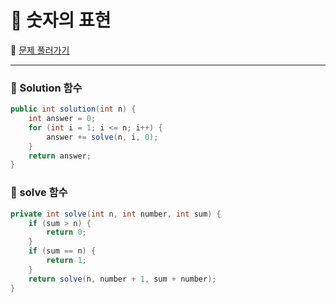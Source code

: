 # :page_facing_up: 숫자의 표현

:link: [문제 풀러가기](https://programmers.co.kr/learn/courses/30/lessons/12924?language=java)

***
### __:seedling: Solution 함수__
```java
public int solution(int n) {
    int answer = 0;
    for (int i = 1; i <= n; i++) {
        answer += solve(n, i, 0);
    }
    return answer;
}
```
### __:seedling: solve 함수__
```java
private int solve(int n, int number, int sum) {
    if (sum > n) {
        return 0;
    }
    if (sum == n) {
        return 1;
    }
    return solve(n, number + 1, sum + number);
}
```

